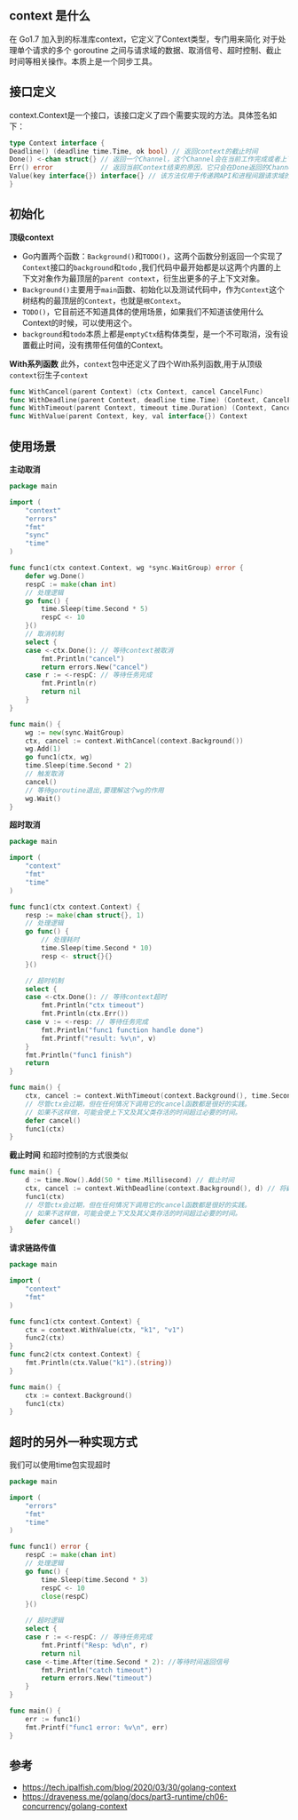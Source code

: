 ## context 是什么

在 Go1.7 加入到的标准库context，它定义了Context类型，专门用来简化 对于处理单个请求的多个 goroutine 之间与请求域的数据、取消信号、超时控制、截止时间等相关操作。本质上是一个同步工具。

## 接口定义

context.Context是一个接口，该接口定义了四个需要实现的方法。具体签名如下：

```go
type Context interface {
Deadline() (deadline time.Time, ok bool) // 返回context的截止时间
Done() <-chan struct{} // 返回一个Channel，这个Channel会在当前工作完成或者上下文被取消之后关闭，多次调用Done方法会返回同一个Channel
Err() error            // 返回当前Context结束的原因，它只会在Done返回的Channel被关闭时才会返回非空的值
Value(key interface{}) interface{} // 该方法仅用于传递跨API和进程间跟请求域的数据
}
```

## 初始化

**顶级context**

- Go内置两个函数：`Background()`和`TODO()`，这两个函数分别返回一个实现了`Context`接口的`background`和`todo`
  ,我们代码中最开始都是以这两个内置的上下文对象作为最顶层的`parent context`，衍生出更多的子上下文对象。
- `Background()`主要用于`main`函数、初始化以及测试代码中，作为`Context`这个树结构的最顶层的`Context`，也就是`根Context`。
- `TODO()`，它目前还不知道具体的使用场景，如果我们不知道该使用什么Context的时候，可以使用这个。
- `background`和`todo`本质上都是`emptyCtx`结构体类型，是一个不可取消，没有设置截止时间，没有携带任何值的Context。

**With系列函数**
此外，`context`包中还定义了四个With系列函数,用于从顶级`context`衍生子`context`

```go
func WithCancel(parent Context) (ctx Context, cancel CancelFunc)
func WithDeadline(parent Context, deadline time.Time) (Context, CancelFunc)
func WithTimeout(parent Context, timeout time.Duration) (Context, CancelFunc)
func WithValue(parent Context, key, val interface{}) Context
```

## 使用场景

**主动取消**

```go
package main

import (
	"context"
	"errors"
	"fmt"
	"sync"
	"time"
)

func func1(ctx context.Context, wg *sync.WaitGroup) error {
	defer wg.Done()
	respC := make(chan int)
	// 处理逻辑
	go func() {
		time.Sleep(time.Second * 5)
		respC <- 10
	}()
	// 取消机制
	select {
	case <-ctx.Done(): // 等待context被取消
		fmt.Println("cancel")
		return errors.New("cancel")
	case r := <-respC: // 等待任务完成
		fmt.Println(r)
		return nil
	}
}

func main() {
	wg := new(sync.WaitGroup)
	ctx, cancel := context.WithCancel(context.Background())
	wg.Add(1)
	go func1(ctx, wg)
	time.Sleep(time.Second * 2)
	// 触发取消
	cancel()
	// 等待goroutine退出,要理解这个wg的作用
	wg.Wait()
}
```

**超时取消**

```go
package main

import (
	"context"
	"fmt"
	"time"
)

func func1(ctx context.Context) {
	resp := make(chan struct{}, 1)
	// 处理逻辑
	go func() {
		// 处理耗时
		time.Sleep(time.Second * 10)
		resp <- struct{}{}
	}()

	// 超时机制
	select {
	case <-ctx.Done(): // 等待context超时
		fmt.Println("ctx timeout")
		fmt.Println(ctx.Err())
	case v := <-resp: // 等待任务完成
		fmt.Println("func1 function handle done")
		fmt.Printf("result: %v\n", v)
	}
	fmt.Println("func1 finish")
	return
}

func main() {
	ctx, cancel := context.WithTimeout(context.Background(), time.Second*2) //设置超时时间
    // 尽管ctx会过期，但在任何情况下调用它的cancel函数都是很好的实践。
    // 如果不这样做，可能会使上下文及其父类存活的时间超过必要的时间。
	defer cancel()
	func1(ctx)
}
```

**截止时间**
和超时控制的方式很类似
```go
func main() {
    d := time.Now().Add(50 * time.Millisecond) // 截止时间
    ctx, cancel := context.WithDeadline(context.Background(), d) // 将截止时间设置到context中
    func1(ctx)
    // 尽管ctx会过期，但在任何情况下调用它的cancel函数都是很好的实践。
    // 如果不这样做，可能会使上下文及其父类存活的时间超过必要的时间。
    defer cancel()
}
```

**请求链路传值**
```go
package main

import (
	"context"
	"fmt"
)

func func1(ctx context.Context) {
	ctx = context.WithValue(ctx, "k1", "v1")
	func2(ctx)
}
func func2(ctx context.Context) {
	fmt.Println(ctx.Value("k1").(string))
}

func main() {
	ctx := context.Background()
	func1(ctx)
}
```

## 超时的另外一种实现方式
我们可以使用time包实现超时
```go
package main

import (
	"errors"
	"fmt"
	"time"
)

func func1() error {
	respC := make(chan int)
	// 处理逻辑
	go func() {
		time.Sleep(time.Second * 3)
		respC <- 10
		close(respC)
	}()

	// 超时逻辑
	select {
	case r := <-respC: // 等待任务完成
		fmt.Printf("Resp: %d\n", r)
		return nil
	case <-time.After(time.Second * 2): //等待时间返回信号
		fmt.Println("catch timeout")
		return errors.New("timeout")
	}
}

func main() {
	err := func1()
	fmt.Printf("func1 error: %v\n", err)
}
```

## 参考

- https://tech.ipalfish.com/blog/2020/03/30/golang-context
- https://draveness.me/golang/docs/part3-runtime/ch06-concurrency/golang-context
